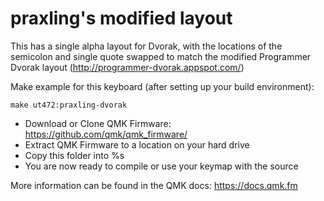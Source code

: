 # praxling's modified layout

This has a single alpha layout for Dvorak, with the locations of the semicolon and single quote swapped to match the modified Programmer Dvorak layout (http://programmer-dvorak.appspot.com/)

Make example for this keyboard (after setting up your build environment):

    make ut472:praxling-dvorak

* Download or Clone QMK Firmware: <https://github.com/qmk/qmk_firmware/>
* Extract QMK Firmware to a location on your hard drive
* Copy this folder into %s
* You are now ready to compile or use your keymap with the source

More information can be found in the QMK docs: <https://docs.qmk.fm>